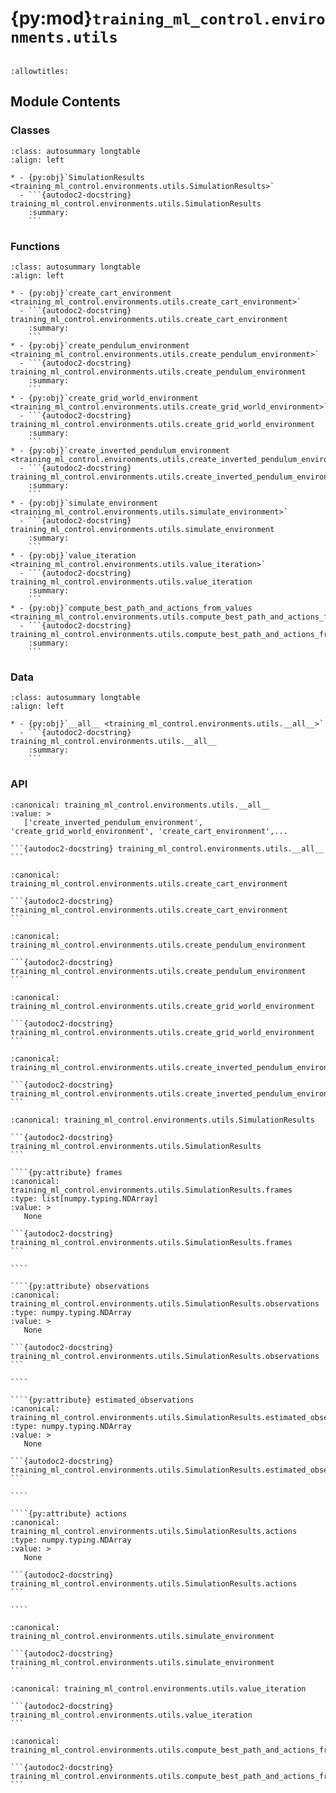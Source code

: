 # {py:mod}`training_ml_control.environments.utils`

```{py:module} training_ml_control.environments.utils
```

```{autodoc2-docstring} training_ml_control.environments.utils
:allowtitles:
```

## Module Contents

### Classes

````{list-table}
:class: autosummary longtable
:align: left

* - {py:obj}`SimulationResults <training_ml_control.environments.utils.SimulationResults>`
  - ```{autodoc2-docstring} training_ml_control.environments.utils.SimulationResults
    :summary:
    ```
````

### Functions

````{list-table}
:class: autosummary longtable
:align: left

* - {py:obj}`create_cart_environment <training_ml_control.environments.utils.create_cart_environment>`
  - ```{autodoc2-docstring} training_ml_control.environments.utils.create_cart_environment
    :summary:
    ```
* - {py:obj}`create_pendulum_environment <training_ml_control.environments.utils.create_pendulum_environment>`
  - ```{autodoc2-docstring} training_ml_control.environments.utils.create_pendulum_environment
    :summary:
    ```
* - {py:obj}`create_grid_world_environment <training_ml_control.environments.utils.create_grid_world_environment>`
  - ```{autodoc2-docstring} training_ml_control.environments.utils.create_grid_world_environment
    :summary:
    ```
* - {py:obj}`create_inverted_pendulum_environment <training_ml_control.environments.utils.create_inverted_pendulum_environment>`
  - ```{autodoc2-docstring} training_ml_control.environments.utils.create_inverted_pendulum_environment
    :summary:
    ```
* - {py:obj}`simulate_environment <training_ml_control.environments.utils.simulate_environment>`
  - ```{autodoc2-docstring} training_ml_control.environments.utils.simulate_environment
    :summary:
    ```
* - {py:obj}`value_iteration <training_ml_control.environments.utils.value_iteration>`
  - ```{autodoc2-docstring} training_ml_control.environments.utils.value_iteration
    :summary:
    ```
* - {py:obj}`compute_best_path_and_actions_from_values <training_ml_control.environments.utils.compute_best_path_and_actions_from_values>`
  - ```{autodoc2-docstring} training_ml_control.environments.utils.compute_best_path_and_actions_from_values
    :summary:
    ```
````

### Data

````{list-table}
:class: autosummary longtable
:align: left

* - {py:obj}`__all__ <training_ml_control.environments.utils.__all__>`
  - ```{autodoc2-docstring} training_ml_control.environments.utils.__all__
    :summary:
    ```
````

### API

````{py:data} __all__
:canonical: training_ml_control.environments.utils.__all__
:value: >
   ['create_inverted_pendulum_environment', 'create_grid_world_environment', 'create_cart_environment',...

```{autodoc2-docstring} training_ml_control.environments.utils.__all__
```

````

````{py:function} create_cart_environment(render_mode: str | None = 'rgb_array', *, max_steps: int = 200, goal_velocity: float = 0, max_position: float = 10, max_speed: float = 10, max_force: float = 10, goal_position: float = 9.0) -> gymnasium.Env
:canonical: training_ml_control.environments.utils.create_cart_environment

```{autodoc2-docstring} training_ml_control.environments.utils.create_cart_environment
```
````

````{py:function} create_pendulum_environment(render_mode: str | None = 'rgb_array', *, max_steps: int = 200) -> gymnasium.Env
:canonical: training_ml_control.environments.utils.create_pendulum_environment

```{autodoc2-docstring} training_ml_control.environments.utils.create_pendulum_environment
```
````

````{py:function} create_grid_world_environment(render_mode: str | None = 'rgb_array', *, max_steps: int = 20) -> gymnasium.Env
:canonical: training_ml_control.environments.utils.create_grid_world_environment

```{autodoc2-docstring} training_ml_control.environments.utils.create_grid_world_environment
```
````

````{py:function} create_inverted_pendulum_environment(render_mode: str | None = 'rgb_array', *, max_steps: int = 500, masspole: float | None = None, masscart: float | None = None, length: float | None = None, x_threshold: float = 3, theta_initial: float = 0.0, theta_threshold: float = 24, force_max: float = 10.0) -> gymnasium.Env
:canonical: training_ml_control.environments.utils.create_inverted_pendulum_environment

```{autodoc2-docstring} training_ml_control.environments.utils.create_inverted_pendulum_environment
```
````

`````{py:class} SimulationResults
:canonical: training_ml_control.environments.utils.SimulationResults

```{autodoc2-docstring} training_ml_control.environments.utils.SimulationResults
```

````{py:attribute} frames
:canonical: training_ml_control.environments.utils.SimulationResults.frames
:type: list[numpy.typing.NDArray]
:value: >
   None

```{autodoc2-docstring} training_ml_control.environments.utils.SimulationResults.frames
```

````

````{py:attribute} observations
:canonical: training_ml_control.environments.utils.SimulationResults.observations
:type: numpy.typing.NDArray
:value: >
   None

```{autodoc2-docstring} training_ml_control.environments.utils.SimulationResults.observations
```

````

````{py:attribute} estimated_observations
:canonical: training_ml_control.environments.utils.SimulationResults.estimated_observations
:type: numpy.typing.NDArray
:value: >
   None

```{autodoc2-docstring} training_ml_control.environments.utils.SimulationResults.estimated_observations
```

````

````{py:attribute} actions
:canonical: training_ml_control.environments.utils.SimulationResults.actions
:type: numpy.typing.NDArray
:value: >
   None

```{autodoc2-docstring} training_ml_control.environments.utils.SimulationResults.actions
```

````

`````

````{py:function} simulate_environment(env: gymnasium.Env, *, max_steps: int = 500, controller: training_ml_control.control.FeedbackController | None = None, observer: training_ml_control.control.Observer | None = None, seed: int = 16) -> training_ml_control.environments.utils.SimulationResults
:canonical: training_ml_control.environments.utils.simulate_environment

```{autodoc2-docstring} training_ml_control.environments.utils.simulate_environment
```
````

````{py:function} value_iteration(G: networkx.DiGraph) -> dict[tuple[int, int], float]
:canonical: training_ml_control.environments.utils.value_iteration

```{autodoc2-docstring} training_ml_control.environments.utils.value_iteration
```
````

````{py:function} compute_best_path_and_actions_from_values(G: networkx.DiGraph, start_node: tuple[int, int], target_node: tuple[int, int], values: dict[tuple[int, int], float]) -> tuple[list[tuple[int, int]], list[int]]
:canonical: training_ml_control.environments.utils.compute_best_path_and_actions_from_values

```{autodoc2-docstring} training_ml_control.environments.utils.compute_best_path_and_actions_from_values
```
````
